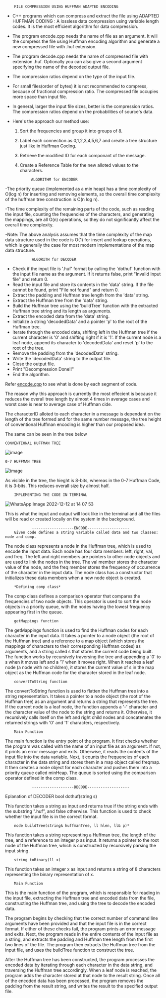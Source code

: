         FILE COMPRESSION USING HUFFMAN ADAPTED ENCODING

- C++ programs which can compress and extract the file using ADAPTED HUFFMAN CODING : A lossless data compression using variable length codes. It is the most efficient algorithm for data compression.

- The program encode.cpp needs the name of file as an argument. It will the compress the file using Huffman encoding algorithm and generate a new compressed file with .huf extension.

- The program decode.cpp needs the name of compressed file with extension .huf. Optionally you can also give a second argument specifying the name of the decoded output file.

- The compression ratios depend on the type of the input file.

- For small files(order of bytes) it is not recommended to compress, because of fractional compression ratio. The compressed file occupies more space than input file.

- In general, larger the input file sizes, better is the compression ratios. The compression ratios depend on the probabilities of source's data.

- Here's the approach our method use:
    1. Sort the frequencies and group it into groups of 8.
    2. Label each connection as 0,1,2,3,4,5,6,7 and create a tree structure just like in Huffman Coding.
    3. Retrieve the modified ID for each componant of the message.
    4. Create a Reference Table for the new alloted values to the characters.

                ALGORITHM for ENCODER
        
-The priority queue (implemented as a min heap) has a time complexity of O(log n) for inserting and removing elements, so the overall time complexity of the huffman tree construction is O(n log n).

-The time complexity of the remaining parts of the code, such as reading the input file, counting the frequencies of the characters, and generating the mappings, are all O(n) operations, so they do not significantly affect the overall time complexity.

-Note: The above analysis assumes that the time complexity of the map data structure used in the code is O(1) for insert and lookup operations, which is generally the case for most modern implementations of the map data structure.

                ALGORITH for DECODER
- Check if the input file is '.huf' format by calling the 'dothuf' function with the input file name as the argument. If it returns false, print "Invalid Input file" and return 0.
- Read the input file and store its contents in the 'data' string. If the file cannot be found, print "File not found" and return 0.
- Extract the padding and Huffman tree length from the 'data' string.
- Extract the Huffman tree from the 'data' string.
- Build the Huffman tree using the 'buildTree' function with the extracted Huffman tree string and its length as arguments.
- Extract the encoded data from the 'data' string.
- Initialize a string 'decodedData' and a pointer 'p' to the root of the Huffman tree.
- Iterate through the encoded data, shifting left in the Huffman tree if the current character is '0' and shifting right if it is '1'. If the current node is a leaf node, append its character to 'decodedData' and reset 'p' to the root of the tree.
- Remove the padding from the 'decodedData' string.
- Write the 'decodedData' string to the output file.
- Close the output file.
- Print "Decompression Done!!"
- End the algorithm.
        
Refer [encode.cpp](https://github.com/retr0-kernel/Huffman-File-Compressor/blob/main/README.md) to see what is done by each segment of code.

The reason why this approach is currently the most effecient is because it reduces the overall tree length by almost 4 times in average cases and worst case is near to average case of Huffman cide.

The characterID alloted to each character in a message is dependant on the length of the tree formed and for the same number message, the tree height of conventional Huffman encoding is higher than our proposed idea.

The same can be seen in the tree below

    CONVENTIONAL HUFFMAN TREE
![image](https://user-images.githubusercontent.com/87553028/206996350-a27a3908-ea7e-4caa-bad6-244c32757403.png)


    0-7 HUFFMAN TREE
 ![image](https://user-images.githubusercontent.com/87553028/206997765-20c36be3-514b-4e4b-bc30-371efee3deba.png)

As visible in the tree, the hieght is 8-bits, whereas in the 0-7 Huffman Code, it is 3-bits. This reduces overall size by almost half.

        IMPLEMENTING THE CODE IN TERMINAL
 ![WhatsApp Image 2022-12-12 at 14 07 53](https://user-images.githubusercontent.com/87553028/207003246-d2f889d7-d5b9-4a31-9c94-39eb43993746.jpg)

This is what the input and output will look like in the terminal and all the files will be read or created locally on the system in the background.


                -------------------ENCODE-------------------
        Given code defines a string variable called data and two classes: node and comp.

The node class represents a node in the Huffman tree, which is used to encode the input data. Each node has four data members: left, right, val, and freq. The left and right members are pointers to other node objects and are used to link the nodes in the tree. The val member stores the character value of the node, and the freq member stores the frequency of occurrence of the character in the input data. The node class has a constructor that initializes these data members when a new node object is created.

        *Defining comp class*

The comp class defines a comparison operator that compares the frequencies of two node objects. This operator is used to sort the node objects in a priority queue, with the nodes having the lowest frequency appearing first in the queue.

        getMappings function

The getMappings function is used to find the Huffman codes for each character in the input data. It takes a pointer to a node object (the root of the Huffman tree) and a reference to a map object (which stores the mappings of characters to their corresponding Huffman codes) as arguments, and a string called s that stores the current code being built. The function works by recursively traversing the tree and appending a '0' to s when it moves left and a '1' when it moves right. When it reaches a leaf node (a node with no children), it stores the current value of s in the map object as the Huffman code for the character stored in the leaf node.

        convertToString function

The convertToString function is used to flatten the Huffman tree into a string representation. It takes a pointer to a node object (the root of the Huffman tree) as an argument and returns a string that represents the tree. If the current node is a leaf node, the function appends a '-' character and the character value of the node to the string and returns it. Otherwise, it recursively calls itself on the left and right child nodes and concatenates the returned strings with '0' and '1' characters, respectively.

        Main Function

The main function is the entry point of the program. It first checks whether the program was called with the name of an input file as an argument. If not, it prints an error message and exits. Otherwise, it reads the contents of the input file into the data variable. Next, it counts the frequencies of each character in the data string and stores them in a map object called freqmap. It then creates a node object for each character and pushes them into a priority queue called minHeap. The queue is sorted using the comparison operator defined in the comp class.


                -------------------DECODE-------------------
Eplanation of DECODER
        bool dothuf(string s)

This function takes a string as input and returns true if the string ends with the substring ".huf", and false otherwise. This function is used to check whether the input file is in the correct format.

        node buildTree(string& huffmanTree, ll hlen, ll& p)*

This function takes a string representing a Huffman tree, the length of the tree, and a reference to an integer p as input. It returns a pointer to the root node of the Huffman tree, which is constructed by recursively parsing the input string.

        string toBinary(ll x)

This function takes an integer x as input and returns a string of 8 characters representing the binary representation of x.

        Main Function

 This is the main function of the program, which is responsible for reading in the input file, extracting the Huffman tree and encoded data from the file, constructing the Huffman tree, and using the tree to decode the encoded data.

The program begins by checking that the correct number of command line arguments have been provided and that the input file is in the correct format. If either of these checks fail, the program prints an error message and exits. Next, the program reads in the entire contents of the input file as a string, and extracts the padding and Huffman tree length from the first two lines of the file. The program then extracts the Huffman tree from the input file, and uses the buildTree function to construct the tree.

After the Huffman tree has been constructed, the program processes the encoded data by iterating through each character in the data string, and traversing the Huffman tree accordingly. When a leaf node is reached, the program adds the character stored at that node to the result string. Once all of the encoded data has been processed, the program removes the padding from the result string, and writes the result to the specified output file.
